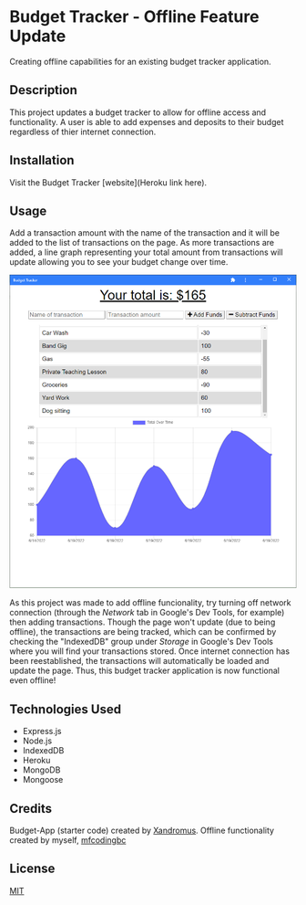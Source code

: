# Budget Tracker - Offline Feature Update

Creating offline capabilities for an existing budget tracker application.

## Description

This project updates a budget tracker to allow for offline access and functionality. A user is able to add expenses and deposits to their budget regardless of thier internet connection.

## Installation

Visit the Budget Tracker [website](Heroku link here).

## Usage

Add a transaction amount with the name of the transaction and it will be added to the list of transactions on the page. As more transactions are added, a line graph representing your total amount from transactions will update allowing you to see your budget change over time.

![Budget Tracker App](./Develop/assets/budget-tracker-app.PNG)

As this project was made to add offline funcionality, try turning off network connection (through the _Network_ tab in Google's Dev Tools, for example) then adding transactions. Though the page won't update (due to being offline), the transactions are being tracked, which can be confirmed by checking the "IndexedDB" group under _Storage_ in Google's Dev Tools where you will find your transactions stored. Once internet connection has been reestablished, the transactions will automatically be loaded and update the page. Thus, this budget tracker application is now functional even offline!

## Technologies Used

- Express.js
- Node.js
- IndexedDB
- Heroku
- MongoDB
- Mongoose

## Credits

Budget-App (starter code) created by [Xandromus](https://github.com/Xandromus).
Offline functionality created by myself, [mfcodingbc](https://github.com/mfcodingbc)

## License

[MIT](https://choosealicense.com/licenses/mit/)

